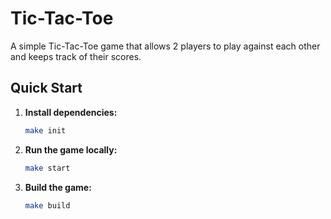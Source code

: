 # Tic-Tac-Toe

A simple Tic-Tac-Toe game that allows 2 players to play against each other and keeps track of their scores.

## Quick Start

1. **Install dependencies:**

   ```bash
   make init
   ```

2. **Run the game locally:**

   ```bash
   make start
   ```

3. **Build the game:**

   ```bash
   make build
   ```



